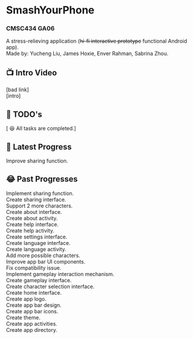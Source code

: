 # SmashYourPhone
### CMSC434 GA06
A stress-relieving application (~~hi-fi interactive prototype~~ functional Android app).\
Made by: Yucheng Liu, James Hoxie, Enver Rahman, Sabrina Zhou.

## :tv: Intro Video
[bad link]\
[intro]

## :thought_balloon: TODO's
[ :laughing: All tasks are completed.]

## :rofl: Latest Progress
Improve sharing function.

## :joy: Past Progresses
Implement sharing function.\
Create sharing interface.\
Support 2 more characters.\
Create about interface.\
Create about activity.\
Create help interface.\
Create help activity.\
Create settings interface.\
Create language interface.\
Create language activity.\
Add more possible characters.\
Improve app bar UI components.\
Fix compatibility issue.\
Implement gameplay interaction mechanism.\
Create gameplay interface.\
Create character selection interface.\
Create home interface.\
Create app logo.\
Create app bar design.\
Create app bar icons.\
Create theme.\
Create app activities.\
Create app directory.
